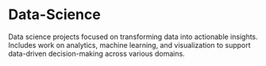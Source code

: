 # Data-Science
Data science projects focused on transforming data into actionable insights. Includes work on analytics, machine learning, and visualization to support data-driven decision-making across various domains.

